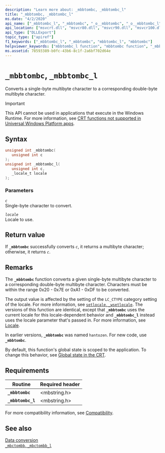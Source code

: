 ```yaml
---
description: "Learn more about: _mbbtombc, _mbbtombc_l"
title: "_mbbtombc, _mbbtombc_l"
ms.date: "4/2/2020"
api_name: ["_mbbtombc_l", "_mbbtombc", "_o__mbbtombc", "_o__mbbtombc_l"]
api_location: ["msvcrt.dll", "msvcr80.dll", "msvcr90.dll", "msvcr100.dll", "msvcr100_clr0400.dll", "msvcr110.dll", "msvcr110_clr0400.dll", "msvcr120.dll", "msvcr120_clr0400.dll", "ucrtbase.dll", "api-ms-win-crt-multibyte-l1-1-0.dll", "api-ms-win-crt-private-l1-1-0.dll"]
api_type: ["DLLExport"]
topic_type: ["apiref"]
f1_keywords: ["_mbbtombc_l", "_mbbtombc", "mbbtombc_l", "mbbtombc"]
helpviewer_keywords: ["mbbtombc_l function", "mbbtombc function", "_mbbtombc_l function", "_mbbtombc function"]
ms.assetid: 78593389-b0fc-43b6-8c1f-2a6bf702d64e
---
```

# `_mbbtombc`, `_mbbtombc_l`

Converts a single-byte multibyte character to a corresponding double-byte multibyte character.

> [!IMPORTANT]
> This API cannot be used in applications that execute in the Windows Runtime. For more information, see [CRT functions not supported in Universal Windows Platform apps](../../cppcx/crt-functions-not-supported-in-universal-windows-platform-apps.md).

## Syntax

```C
unsigned int _mbbtombc(
   unsigned int c
);
unsigned int _mbbtombc_l(
   unsigned int c,
   _locale_t locale
);
```

### Parameters

*`c`*\
Single-byte character to convert.

*`locale`*\
Locale to use.

## Return value

If **`_mbbtombc`** successfully converts *`c`*, it returns a multibyte character; otherwise, it returns *`c`*.

## Remarks

The **`_mbbtombc`** function converts a given single-byte multibyte character to a corresponding double-byte multibyte character. Characters must be within the range 0x20 - 0x7E or 0xA1 - 0xDF to be converted.

The output value is affected by the setting of the `LC_CTYPE` category setting of the locale. For more information, see [`setlocale`, `_wsetlocale`](setlocale-wsetlocale.md). The versions of this function are identical, except that **`_mbbtombc`** uses the current locale for this locale-dependent behavior and **`_mbbtombc_l`** instead uses the locale parameter that's passed in. For more information, see [Locale](../locale.md).

In earlier versions, **`_mbbtombc`** was named `hantozen`. For new code, use **`_mbbtombc`**.

By default, this function's global state is scoped to the application. To change this behavior, see [Global state in the CRT](../global-state.md).

## Requirements

| Routine | Required header |
|---|---|
| **`_mbbtombc`** | \<mbstring.h> |
| **`_mbbtombc_l`** | \<mbstring.h> |

For more compatibility information, see [Compatibility](../compatibility.md).

## See also

[Data conversion](../data-conversion.md)\
[`_mbctombb`, `_mbctombb_l`](mbctombb-mbctombb-l.md)
